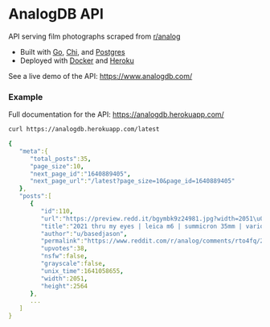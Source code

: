 # AnalogDB API

API serving film photographs scraped from [r/analog](https://www.reddit.com/r/analog/)

* Built with [Go](https://go.dev/), [Chi](https://github.com/go-chi/chi), and [Postgres](https://www.postgresql.org/)
* Deployed with [Docker](https://www.docker.com/) and [Heroku](https://www.heroku.com/)


See a live demo of the API: https://www.analogdb.com/

### Example

Full documentation for the API: https://analogdb.herokuapp.com/

```bash
curl https://analogdb.herokuapp.com/latest
```

```yaml
{
   "meta":{
      "total_posts":35,
      "page_size":10,
      "next_page_id":"1640889405",
      "next_page_url":"/latest?page_size=10&page_id=1640889405"
   },
   "posts":[
      {
         "id":110,
         "url":"https://preview.redd.it/bgymbk9z24981.jpg?width=2051\u0026format=pjpg\u0026auto=webp\u0026s=97ecf64887ceb6cabe8c2c6a23ccfd0b9c54784c",
         "title":"2021 thru my eyes | leica m6 | summicron 35mm | various",
         "author":"u/basedjason",
         "permalink":"https://www.reddit.com/r/analog/comments/rto4fq/2021_thru_my_eyes_leica_m6_summicron_35mm_various/",
         "upvotes":38,
         "nsfw":false,
         "grayscale":false,
         "unix_time":1641058655,
         "width":2051,
         "height":2564
      },
      ...
   ]
}
```
